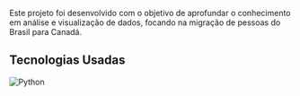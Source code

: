 Este projeto foi desenvolvido com o objetivo de aprofundar o conhecimento em análise e visualização de dados, focando na migração de pessoas do Brasil para Canadá.

## Tecnologias Usadas

![Python](https://img.shields.io/badge/python-3670A0?style=for-the-badge&logo=python&logoColor=ffdd54)
